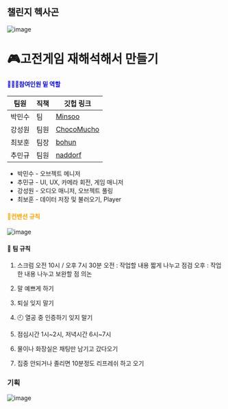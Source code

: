 ## 챌린지 헥사곤
![image](https://github.com/minsooBak/ChallengeHexagon/assets/56661597/78d45858-8043-4307-883c-a5f5ba2e8fa9)
# 🎮고전게임 재해석해서 만들기
#### <span style="color:blue"> 🧑‍🤝‍🧑참여인원 밑 역할 </span>
|팀원|직책|깃헙 링크|
|------|---|---|
|박민수|팀|[Minsoo]([https://github.com/BakGuno/Bak-s-study](https://github.com/minsooBak))|
|강성원|팀원|[ChocoMucho]([https://github.com/siryu2409](https://github.com/ChocoMucho))|
|최보훈|팀장|[bohun]([https://github.com/sda0503](https://github.com/iou-bohun))|
|추민규|팀원|[naddorf]([https://github.com/leejh0469](https://github.com/cn7249))|
* 박민수 - 오브젝트 메니저
* 추민규 - UI, UX, 카메라 회전, 게임 매니저
* 강성원 - 오디오 매니저, 오브젝트 풀링
* 최보훈 - 데이터 저장 및 불러오기, Player 

#### <span style="color:orange"> 📝컨밴션 규칙
</span>![image](https://github.com/minsooBak/ChallengeHexagon/assets/56661597/118c4122-0818-4dc9-a017-650c6ec63d45)

#### 🤝 팀 규칙 
1. 스크럼 오전 10시 / 오후 7시 30분
	 오전 : 작업할 내용 짧게 나누고 점검
	 오후 : 작업한 내용 나누고 보완할 점 의논

2. 말 예쁘게 하기

3. 퇴실 잊지 말기

4. 🕘 열공 중 인증하기 잊지 말기

5. 점심시간 1시~2시, 저녁시간 6시~7시

6. 물이나 화장실은 채팅만 남기고 갔다오기

7. 집중 안되거나 졸리면 10분정도 리프레쉬 하고 오기

### 기획 
![image](https://github.com/minsooBak/ChallengeHexagon/assets/56661597/de2b1740-fd13-4b41-8029-2182e00c03eb)


